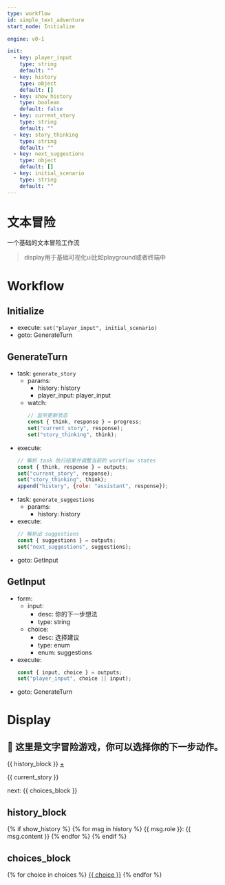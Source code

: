 ```yaml
---
type: workflow
id: simple_text_adventure
start_node: Initialize

engine: v0-1

init:
  - key: player_input
    type: string
    default: ""
  - key: history
    type: object
    default: []
  - key: show_history
    type: boolean
    default: false
  - key: current_story
    type: string
    default: ""
  - key: story_thinking
    type: string
    default: ""
  - key: next_suggestions
    type: object
    default: []
  - key: initial_scenario
    type: string
    default: ""
---
```


# 文本冒险
一个基础的文本冒险工作流
> display用于基础可视化ui比如playground或者终端中

# Workflow

## Initialize
- execute: `set("player_input", initial_scenario)`
- goto: GenerateTurn

## GenerateTurn
- task: `generate_story`
  - params:
    - history: history
    - player_input: player_input
  - watch:
    ```js
    // 监听更新状态
    const { think, response } = progress;
    set("current_story", response);
    set("story_thinking", think);
    ```
- execute:
  ```js
  // 解析 task 执行结果并调整当前的 workflow states
  const { think, response } = outputs;
  set("current_story", response);
  set("story_thinking", think);
  append("history", {role: "assistant", response});
  ```
- task: `generate_suggestions`
  - params:
    - history: history
- execute:
  ```js
  // 解析出 suggestions
  const { suggestions } = outputs;
  set("next_suggestions", suggestions);
  ```
- goto: GetInput

## GetInput
- form:
  - input:
    - desc: 你的下一步想法
    - type: string
  - choice:
    - desc: 选择建议
    - type: enum
    - enum: suggestions
- execute:
  ```js
  const { input, choice } = outputs;
  set("player_input", choice || input);
  ```
- goto: GenerateTurn

# Display
👋 这里是文字冒险游戏，你可以选择你的下一步动作。
---
{{ history_block }}
[+](@toggle("show_history"))

{{ current_story }}

next:
{{ choices_block }}

## history_block
{% if show_history %}
{% for msg in history %}
{{ msg.role }}: {{ msg.content }}
{% endfor %}
{% endif %}

## choices_block
{% for choice in choices %}
[{{ choice }}](@set("player_input",choice))
{% endfor %}
